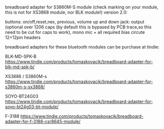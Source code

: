 breadboard adapter for S3860M-S module (check marking on your module, this is not for XS3868 module, nor BLK module!)
 version 2.0:

buttons: on/off,reset,nex, previous, volume up and down
jack: output (optional over 1206 caps (by default this is bypased by PCB trace,so this  need to be cut for caps to work), mono mic + all required bias circute 
12+12pin headers


breadboard adapters for these bluetooth modules can be purchase at tindie:

BLK-MD-SPK-B https://www.tindie.com/products/tomaskovacik/breadboard-adapter-for-blk-md-spk-b/

XS3886 / S3860M-s https://www.tindie.com/products/tomaskovacik/breadboard-adapter-for-s3860m-s-sx3868/

SOYO-BT24G03 https://www.tindie.com/products/tomaskovacik/breadboard-adapter-for-soyo-bt24g03-bt-module/

F-3188 https://www.tindie.com/products/tomaskovacik/breadboard-adapter-for-f-3188-csr8645-module/

